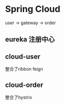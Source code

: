 # Spring Cloud

user -> gateway -> order

## eureka 注册中心

## cloud-user
整合了ribbon feign

## cloud-order
整合了hystrix